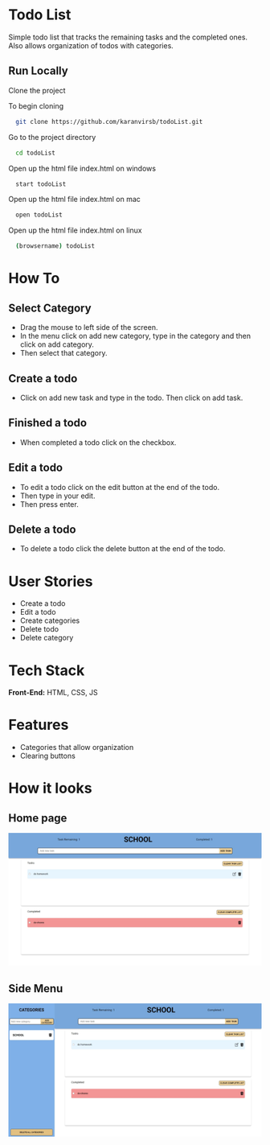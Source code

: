 # Todo List
Simple todo list that tracks the remaining tasks and the completed ones. Also allows organization of todos with categories.  

## Run Locally 

Clone the project <br/>

To begin cloning

```bash
  git clone https://github.com/karanvirsb/todoList.git
```

Go to the project directory

``` bash
  cd todoList
```

Open up the html file index.html on windows

``` bash
  start todoList
```

Open up the html file index.html on mac

``` bash
  open todoList
```

Open up the html file index.html on linux

``` bash
  (browsername) todoList
```

# How To

## Select Category
- Drag the mouse to left side of the screen.
- In the menu click on add new category, type in the category and then click on add category. 
- Then select that category.

## Create a todo
- Click on add new task and type in the todo. Then click on add task. 

## Finished a todo
- When completed a todo click on the checkbox.

## Edit a todo
- To edit a todo click on the edit button at the end of the todo. 
- Then type in your edit. 
- Then press enter.

## Delete a todo
- To delete a todo click the delete button at the end of the todo. 

# User Stories
- Create a todo
- Edit a todo
- Create categories
- Delete todo
- Delete category

# Tech Stack
**Front-End:** HTML, CSS, JS <br/>


# Features
- Categories that allow organization
- Clearing buttons


# How it looks

## Home page
![Home page](https://github.com/karanvirsb/todoList/blob/main/Assets/home_page.jpeg)

## Side Menu
![Home page menu](https://github.com/karanvirsb/todoList/blob/main/Assets/home_page_menu.jpeg)
